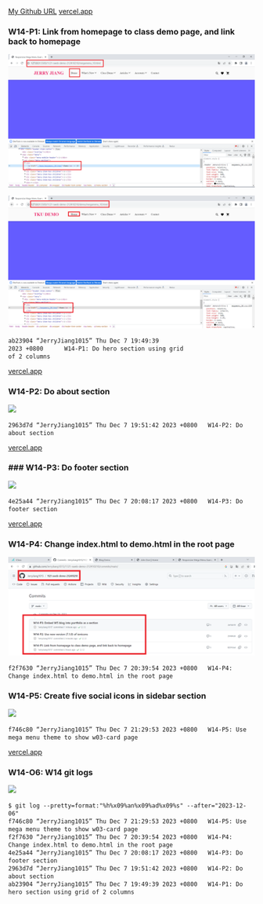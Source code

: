 [My Github URL](https://github.com/JerryJiang1015/1121-sweb-demo-212410210.git)
[vercel.app](https://1121-sweb-demo-212410210.vercel.app/)

### W14-P1: Link from homepage to class demo page, and link back to homepage

![](W14-p1-1.png)

![](W14-p1-2.png)

```
ab23904 “JerryJiang1015” Thu Dec 7 19:49:39
2023 +0800      W14-P1: Do hero section using grid
of 2 columns
```

[vercel.app](https://1121-sweb-demo-212410210.vercel.app/)

### W14-P2: Do about section

![](W14-p2.png)

```
2963d7d “JerryJiang1015” Thu Dec 7 19:51:42 2023 +0800   W14-P2: Do about section
```

[vercel.app](https://1121-sweb-demo-212410210.vercel.app/)

### ### W14-P3: Do footer section

![](W14-p3.png)

```
4e25a44 “JerryJiang1015” Thu Dec 7 20:08:17 2023 +0800   W14-P3: Do footer section
```

[vercel.app](https://1121-sweb-demo-212410210.vercel.app/)

### W14-P4: Change index.html to demo.html in the root page

![](W14-p4.png)

```
f2f7630 “JerryJiang1015” Thu Dec 7 20:39:54 2023 +0800   W14-P4: Change index.html to demo.html in the root page
```

### W14-P5: Create five social icons in sidebar section

![](W14-p5.png)

```
f746c80 “JerryJiang1015” Thu Dec 7 21:29:53 2023 +0800   W14-P5: Use mega menu theme to show w03-card page
```

[vercel.app](https://1121-sweb-demo-212410210.vercel.app/)

### W14-O6: W14 git logs

![](W14-p6.png)

```
$ git log --pretty=format:"%h%x09%an%x09%ad%x09%s" --after="2023-12-06"
f746c80 “JerryJiang1015” Thu Dec 7 21:29:53 2023 +0800   W14-P5: Use mega menu theme to show w03-card page
f2f7630 “JerryJiang1015” Thu Dec 7 20:39:54 2023 +0800   W14-P4: Change index.html to demo.html in the root page
4e25a44 “JerryJiang1015” Thu Dec 7 20:08:17 2023 +0800   W14-P3: Do footer section
2963d7d “JerryJiang1015” Thu Dec 7 19:51:42 2023 +0800   W14-P2: Do about section
ab23904 “JerryJiang1015” Thu Dec 7 19:49:39 2023 +0800   W14-P1: Do hero section using grid of 2 columns
```
